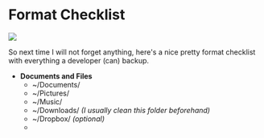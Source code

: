 # Format Checklist

![](http://www.cinemablend.com/images/news/68902/_1419907845.gif)

So next time I will not forget anything, here's a nice pretty format checklist with everything a developer (can) backup.
* **Documents and Files**
    *  ~/Documents/
    *  ~/Pictures/
    *  ~/Music/
    *  ~/Downloads/ *(I usually clean this folder beforehand)*
    *  ~/Dropbox/ *(optional)*
    *  
